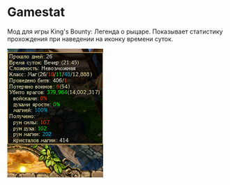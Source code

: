 ﻿# Gamestat

Мод для игры King's Bounty: Легенда о рыцаре. Показывает статистику прохождения при наведении на иконку времени суток.

![Скриншот](/screenshot.png)
